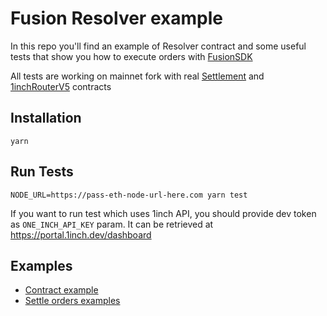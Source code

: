 # Fusion Resolver example
In this repo you'll find an example of Resolver contract and some useful tests that show you how to execute orders with [FusionSDK](https://github.com/1inch/fusion-sdk)

All tests are working on mainnet fork with real [Settlement](https://etherscan.io/address/0xa88800cd213da5ae406ce248380802bd53b47647) and [1inchRouterV5](https://etherscan.io/address/0x1111111254eeb25477b68fb85ed929f73a960582) contracts

## Installation
```
yarn
``` 

## Run Tests
```
NODE_URL=https://pass-eth-node-url-here.com yarn test
```

If you want to run test which uses 1inch API, you should provide dev token as `ONE_INCH_API_KEY` param. It can be retrieved at https://portal.1inch.dev/dashboard

## Examples
- [Contract example](./contracts/ResolverExample.sol)
- [Settle orders examples](./test/Settlement.ts)

